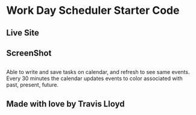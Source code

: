 # Work Day Scheduler Starter Code

## Live Site

## ScreenShot

##
Able to write and save tasks on calendar, and refresh to see same events. Every 30 minutes the calendar updates events to color associated with past, present, future.

## Made with love by Travis Lloyd